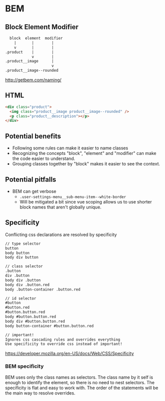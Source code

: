 # BEM

## Block Element Modifier

```txt
  block  element  modifier
    |       |        |
    v       |        |
.product    |        |
            v        |
.product__image      |
                     v
.product__image--rounded
```

http://getbem.com/naming/

## HTML

```html
<div class="product">
  <img class="product__image product__image--rounded" />
  <p class="product__description"></p>
</div>
```

## Potential benefits

- Following some rules can make it easier to name classes
- Recognizing the concepts "block", "element" and "modifier" can make the code easier to understand.
- Grouping classes together by "block" makes it easier to see the context.

## Potential pitfalls

- BEM can get verbose
  - `.user-settings-menu__sub-menu-item--white-border`
  - Will be mitigated a bit since vue scoping allows us to use shorter block names that aren't globally unique.

## Specificity

Conflicting css declarations are resolved by specificity

```txt
// type selector
button
body button
body div button

// class selector
.button
div .button
body div .button
body div .button.red
body .button-container .button.red

// id selector
#button
#button.red
#button.button.red
body #button.button.red
body div #button.button.red
body button-container #button.button.red

// important!
Ignores css cascading rules and overrides everything
Use specificity to override css instead of important!

```

https://developer.mozilla.org/en-US/docs/Web/CSS/Specificity

### BEM specificity

BEM uses only the class names as selectors. The class name by it self is enough to identify the element, so there is no need to nest selectors. The specificity is flat and easy to work with. The order of the statements will be the main way to resolve overrides.
